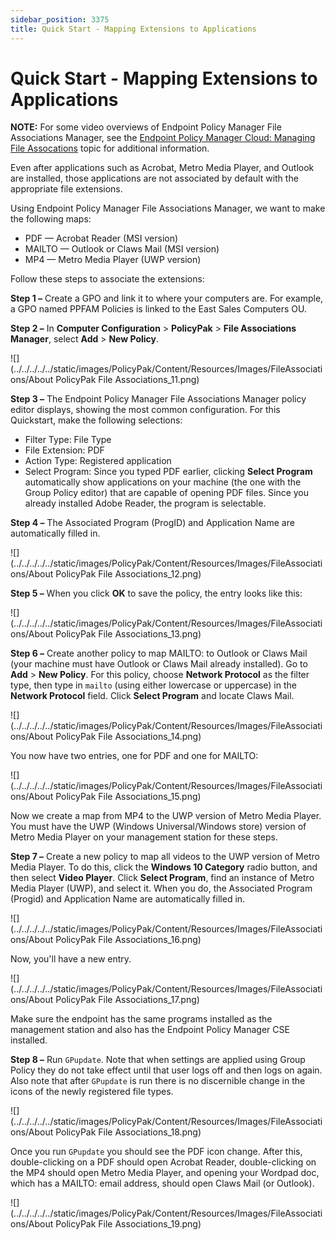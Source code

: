 ```yaml
---
sidebar_position: 3375
title: Quick Start - Mapping Extensions to Applications
---
```


# Quick Start - Mapping Extensions to Applications

**NOTE:** For some video overviews of Endpoint Policy Manager File Associations Manager, see the [Endpoint Policy Manager Cloud: Managing File Assocations](../Video/FileAssociations/Cloud "Endpoint Policy Manager Cloud: Managing File Assocations") topic for additional information.

Even after applications such as Acrobat, Metro Media Player, and Outlook are installed, those applications are not associated by default with the appropriate file extensions.

Using Endpoint Policy Manager File Associations Manager, we want to make the following maps:

* PDF — Acrobat Reader (MSI version)
* MAILTO — Outlook or Claws Mail (MSI version)
* MP4 — Metro Media Player (UWP version)

Follow these steps to associate the extensions:

**Step 1 –** Create a GPO and link it to where your computers are. For example, a GPO named PPFAM Policies is linked to the East Sales Computers OU.

**Step 2 –** In **Computer Configuration** > **PolicyPak** > **File Associations Manager**, select **Add** > **New Policy**.

![](../../../../../static/images/PolicyPak/Content/Resources/Images/FileAssociations/About PolicyPak File Associations_11.png)

**Step 3 –** The Endpoint Policy Manager File Associations Manager policy editor displays, showing the most common configuration. For this Quickstart, make the following selections:

* Filter Type: File Type
* File Extension: PDF
* Action Type: Registered application
* Select Program: Since you typed PDF earlier, clicking **Select Program** automatically show applications on your machine (the one with the Group Policy editor) that are capable of opening PDF files. Since you already installed Adobe Reader, the program is selectable.

**Step 4 –** The Associated Program (ProgID) and Application Name are automatically filled in.

![](../../../../../static/images/PolicyPak/Content/Resources/Images/FileAssociations/About PolicyPak File Associations_12.png)

**Step 5 –** When you click **OK** to save the policy, the entry looks like this:

![](../../../../../static/images/PolicyPak/Content/Resources/Images/FileAssociations/About PolicyPak File Associations_13.png)

**Step 6 –** Create another policy to map MAILTO: to Outlook or Claws Mail (your machine must have Outlook or Claws Mail already installed). Go to **Add**  > **New Policy**. For this policy, choose **Network Protocol** as the filter type, then type in `mailto` (using either lowercase or uppercase) in the **Network Protocol** field. Click **Select Program** and locate Claws Mail.

![](../../../../../static/images/PolicyPak/Content/Resources/Images/FileAssociations/About PolicyPak File Associations_14.png)

You now have two entries, one for PDF and one for MAILTO:

![](../../../../../static/images/PolicyPak/Content/Resources/Images/FileAssociations/About PolicyPak File Associations_15.png)

Now we create a map from MP4 to the UWP version of Metro Media Player. You must have the UWP (Windows Universal/Windows store) version of Metro Media Player on your management station for these steps.

**Step 7 –** Create a new policy to map all videos to the UWP version of Metro Media Player. To do this, click the **Windows 10 Category** radio button, and then select **Video Player**. Click **Select Program**, find an instance of Metro Media Player (UWP), and select it. When you do, the Associated Program (Progid) and Application Name are automatically filled in.

![](../../../../../static/images/PolicyPak/Content/Resources/Images/FileAssociations/About PolicyPak File Associations_16.png)

Now, you'll have a new entry.

![](../../../../../static/images/PolicyPak/Content/Resources/Images/FileAssociations/About PolicyPak File Associations_17.png)

Make sure the endpoint has the same programs installed as the management station and also has the Endpoint Policy Manager CSE installed.

**Step 8 –** Run `GPupdate`. Note that when settings are applied using Group Policy they do not take effect until that user logs off and then logs on again. Also note that after `GPupdate` is run there is no discernible change in the icons of the newly registered file types.

![](../../../../../static/images/PolicyPak/Content/Resources/Images/FileAssociations/About PolicyPak File Associations_18.png)

Once you run `GPupdate` you should see the PDF icon change. After this, double-clicking on a PDF should open Acrobat Reader, double-clicking on the MP4 should open Metro Media Player, and opening your Wordpad doc, which has a MAILTO: email address, should open Claws Mail (or Outlook).

![](../../../../../static/images/PolicyPak/Content/Resources/Images/FileAssociations/About PolicyPak File Associations_19.png)